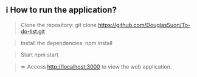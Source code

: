 ## ℹ️ How to run the application?

> Clone the repository:
git clone https://github.com/DouglasSuon/To-do-list.git


> Install the dependencies:
npm install


> Start
npm start

> ⏩ Access [http://localhost:3000](http://localhost:3000) to view the web application.
